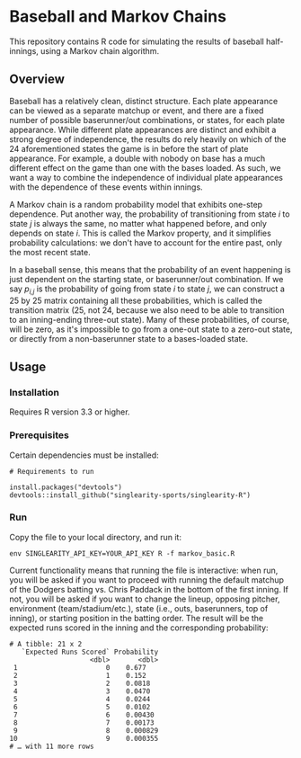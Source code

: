 # Baseball and Markov Chains

This repository contains R code for simulating the results of baseball half-innings, using a Markov chain algorithm.

## Overview

Baseball has a relatively clean, distinct structure. Each plate appearance can be viewed as a separate matchup or event, and there are a fixed number of possible baserunner/out combinations, or states, for each plate appearance. While different plate appearances are distinct and exhibit a strong degree of independence, the results do rely heavily on which of the 24 aforementioned states the game is in before the start of plate appearance. For example, a double with nobody on base has a much different effect on the game than one with the bases loaded. As such, we want a way to combine the independence of individual plate appearances with the dependence of these events within innings. 

A Markov chain is a random probability model that exhibits one-step dependence. Put another way, the probability of transitioning from state *i* to state *j* is always the same, no matter what happened before, and only depends on state *i*. This is called the Markov property, and it simplifies probability calculations: we don't have to account for the entire past, only the most recent state. 

In a baseball sense, this means that the probability of an event happening is just dependent on the starting state, or baserunner/out combination. If we say *p<sub>i,j</sub>* is the probability of going from state *i* to state *j*, we can construct a 25 by 25 matrix containing all these probabilities, which is called the transition matrix (25, not 24, because we also need to be able to transition to an inning-ending three-out state). Many of these probabilities, of course, will be zero, as it's impossible to go from a one-out state to a zero-out state, or directly from a non-baserunner state to a bases-loaded state. 

## Usage

### Installation

Requires R version 3.3 or higher.

### Prerequisites

Certain dependencies must be installed: 

```
# Requirements to run

install.packages("devtools")
devtools::install_github("singlearity-sports/singlearity-R")
```

### Run

Copy the file to your local directory, and run it:

```
env SINGLEARITY_API_KEY=YOUR_API_KEY R -f markov_basic.R
```

Current functionality means that running the file is interactive: when run, you will be asked if you want to proceed with running the default matchup of the Dodgers batting vs. Chris Paddack in the bottom of the first inning. If not, you will be asked if you want to change the lineup, opposing pitcher, environment (team/stadium/etc.), state (i.e., outs, baserunners, top of inning), or starting position in the batting order. The result will be the expected runs scored in the inning and the corresponding probability:

```
# A tibble: 21 x 2
   `Expected Runs Scored` Probability
                    <dbl>       <dbl>
 1                      0    0.677   
 2                      1    0.152   
 3                      2    0.0818  
 4                      3    0.0470  
 5                      4    0.0244  
 6                      5    0.0102  
 7                      6    0.00430 
 8                      7    0.00173 
 9                      8    0.000829
10                      9    0.000355
# … with 11 more rows
```
